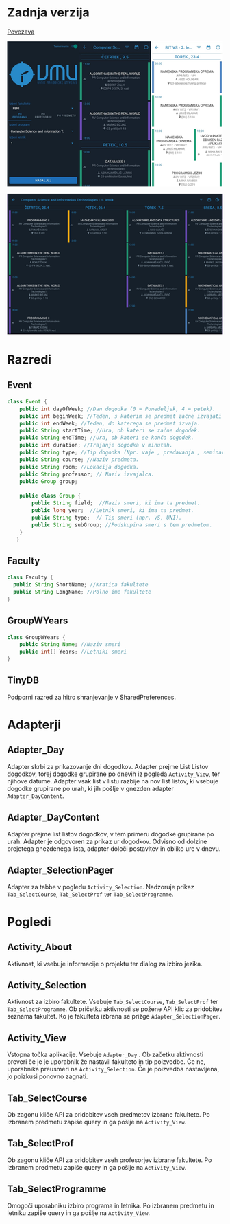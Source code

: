 # Zadnja verzija
[Povezava](https://github.com/KoprivcLuka/UMU/blob/master/latest-release.apk)


![Mobile_screenshot](https://raw.githubusercontent.com/KoprivcLuka/UMU/master/Grafika/Mobile.png "Title")


![Tablet_Screenshot](https://raw.githubusercontent.com/KoprivcLuka/UMU/master/Grafika/Tablet.png "Title")
# Razredi

## Event
```java 
class Event {
    public int dayOfWeek; //Dan dogodka (0 = Ponedeljek, 4 = petek).
    public int beginWeek; //Teden, s katerim se predmet začne izvajati ( teden 1 se začne 1.10).
    public int endWeek; //Teden, do katerega se predmet izvaja.
    public String startTime; //Ura, ob kateri se začne dogodek.
    public String endTime; //Ura, ob kateri se konča dogodek.
    public int duration; //Trajanje dogodka v minutah.
    public String type; //Tip dogodka (Npr. vaje , predavanja , seminarske vaje...).
    public String course; //Naziv predmeta.
    public String room; //Lokacija dogodka.
    public String professor; // Naziv izvajalca.
    public Group group; 
    
    public class Group {  
	    public String field;  //Naziv smeri, ki ima ta predmet.
	    public long year;  //Letnik smeri, ki ima ta predmet.
	    public String type;  // Tip smeri (npr. VS, UNI).
	    public String subGroup; //Podskupina smeri s tem predmetom.
    }
   }
```

  ## Faculty
  ``` java
  class Faculty {  
    public String ShortName; //Kratica fakultete
    public String LongName; //Polno ime fakultete
 }
```
## GroupWYears
```java
class GroupWYears {  
    public String Name; //Naziv smeri
    public int[] Years; //Letniki smeri
}
```
## TinyDB
Podporni razred za hitro shranjevanje v SharedPreferences.

# Adapterji

## Adapter_Day
Adapter skrbi za prikazovanje dni dogodkov. Adapter prejme List Listov dogodkov, torej dogodke grupirane po dnevih iz pogleda  `Activity_View`, ter njihove datume.  Adapter vsak list v listu razbije na nov list listov, ki vsebuje dogodke grupirane po urah, ki jih pošlje v gnezden adapter `Adapter_DayContent`.
## Adapter_DayContent
Adapter prejme list listov dogodkov, v tem primeru dogodke grupirane po urah. Adapter je odgovoren za prikaz ur dogodkov. Odvisno od dolzine prejetega gnezdenega lista, adapter določi postavitev in obliko ure v dnevu.
## Adapter_SelectionPager
Adapter za tabbe v pogledu `Activity_Selection`. Nadzoruje prikaz `Tab_SelectCourse`, `Tab_SelectProf` ter `Tab_SelectProgramme`.
# Pogledi
## Activity_About
Aktivnost, ki vsebuje informacije o projektu ter dialog za izbiro jezika.
## Activity_Selection
Aktivnost za izbiro fakultete. Vsebuje `Tab_SelectCourse`, `Tab_SelectProf` ter `Tab_SelectProgramme`. Ob pričetku aktivnosti se požene API klic za pridobitev seznama fakultet. Ko je fakulteta izbrana se prižge `Adapter_SelectionPager`.
## Activity_View
Vstopna točka aplikacije. Vsebuje `Adapter_Day` . Ob začetku aktivnosti preveri če je je uporabnik že nastavil fakulteto in tip poizvedbe. Če ne, uporabnika preusmeri na `Activity_Selection`. Če je poizvedba nastavljena, jo poizkusi ponovno zagnati.



## Tab_SelectCourse
Ob zagonu kliče API za pridobitev vseh predmetov izbrane fakultete. Po izbranem predmetu zapiše query in ga pošlje na `Activity_View`.
## Tab_SelectProf
Ob zagonu kliče API za pridobitev vseh profesorjev izbrane fakultete. Po izbranem predmetu zapiše query in ga pošlje na `Activity_View`.
## Tab_SelectProgramme 
Omogoči uporabniku izbiro programa in letnika. Po izbranem predmetu in letniku zapiše query in ga pošlje na `Activity_View`.

  
    

    

